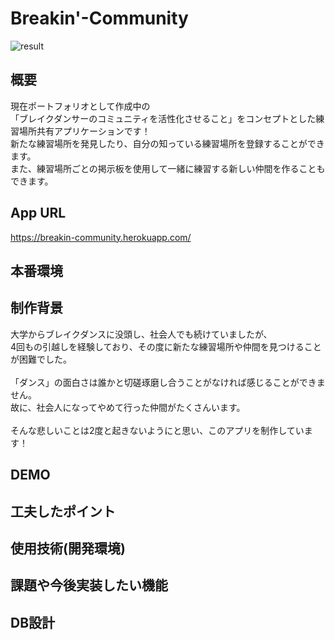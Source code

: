 # Breakin'-Community

![result](https://user-images.githubusercontent.com/64772703/92209367-d48af300-eec7-11ea-85ac-d49386c31ee2.gif)
## 概要
現在ポートフォリオとして作成中の<br>
「ブレイクダンサーのコミュニティを活性化させること」をコンセプトとした練習場所共有アプリケーションです！<br>
新たな練習場所を発見したり、自分の知っている練習場所を登録することができます。<br>
また、練習場所ごとの掲示板を使用して一緒に練習する新しい仲間を作ることもできます。

## App URL
https://breakin-community.herokuapp.com/
## 本番環境

## 制作背景
大学からブレイクダンスに没頭し、社会人でも続けていましたが、<br>
4回もの引越しを経験しており、その度に新たな練習場所や仲間を見つけることが困難でした。<br>
<br>
「ダンス」の面白さは誰かと切磋琢磨し合うことがなければ感じることができません。<br>
故に、社会人になってやめて行った仲間がたくさんいます。<br>
<br>
そんな悲しいことは2度と起きないようにと思い、このアプリを制作しています！

## DEMO

## 工夫したポイント

## 使用技術(開発環境)

## 課題や今後実装したい機能

## DB設計
